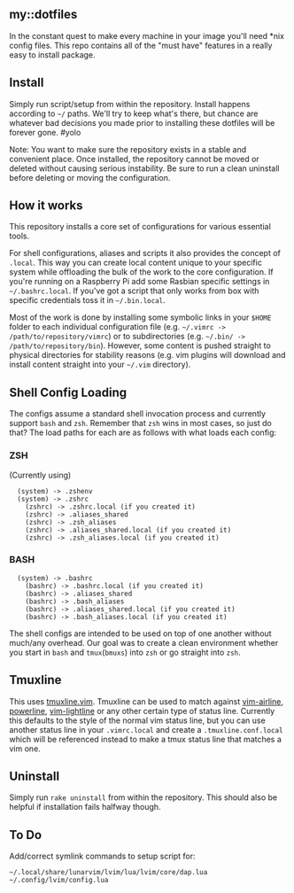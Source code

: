 ## my::dotfiles

In the constant quest to make every machine in your image you'll need *nix config files. This repo contains all of the "must have" features in a really easy to install package.

## Install
Simply run script/setup from within the repository. Install happens according
to `~/` paths. We'll try to keep what's there, but chance are whatever bad
decisions you made prior to installing these dotfiles will be forever gone.
#yolo

Note: You want to make sure the repository exists in a stable and convenient place. Once installed, the repository cannot be moved or deleted without causing serious instability. Be sure to run a clean uninstall before deleting or moving the configuration.

## How it works

This repository installs a core set of configurations for various essential tools.

For shell configurations, aliases and scripts it also provides the concept of `.local`. This way you can create local content unique to your specific system while offloading the bulk of the work to the core configuration. If you're running on a Raspberry Pi add some Rasbian specific settings in `~/.bashrc.local`. If you've got a script that only works from box with specific credentials toss it in `~/.bin.local`.

Most of the work is done by installing some symbolic links in your `$HOME` folder to each individual configuration file (e.g. `~/.vimrc -> /path/to/repository/vimrc`) or to subdirectories (e.g. `~/.bin/ -> /path/to/repository/bin`). However, some content is pushed straight to physical directories for stability reasons (e.g. vim plugins will download and install content straight into your `~/.vim` directory).

## Shell Config Loading
The configs assume a standard shell invocation process and currently support `bash` and `zsh`. Remember that `zsh` wins in most cases, so just do that? The load paths for each are as follows with what loads each config:

### ZSH
(Currently using)

```
  (system) -> .zshenv
  (system) -> .zshrc
    (zshrc) -> .zshrc.local (if you created it)
    (zshrc) -> .aliases_shared
    (zshrc) -> .zsh_aliases
    (zshrc) -> .aliases_shared.local (if you created it)
    (zshrc) -> .zsh_aliases.local (if you created it)
```

### BASH
```
  (system) -> .bashrc
    (bashrc) -> .bashrc.local (if you created it)
    (bashrc) -> .aliases_shared
    (bashrc) -> .bash_aliases
    (bashrc) -> .aliases_shared.local (if you created it)
    (bashrc) -> .bash_aliases.local (if you created it)
```

The shell configs are intended to be used on top of one another without much/any overhead. Our goal was to create a clean environment whether you start in `bash` and `tmux`(`bmuxs`) into `zsh` or go straight into `zsh`.

## Tmuxline
This uses [tmuxline.vim](https://github.com/edkolev/tmuxline.vim). Tmuxline can be used to match against [vim-airline](https://github.com/vim-airline/vim-airline), [powerline](https://github.com/powerline/powerline), [vim-lightline](https://github.com/itchyny/lightline.vim) or any other certain type of status line. Currently this defaults to the style of the normal vim status line, but you can use another status line in your `.vimrc.local` and create a `.tmuxline.conf.local` which will be referenced instead to make a tmux status line that matches a vim one.

## Uninstall

Simply run `rake uninstall` from within the repository. This should also be helpful if installation fails halfway though.


## To Do

Add/correct symlink commands to setup script for:
```
~/.local/share/lunarvim/lvim/lua/lvim/core/dap.lua
~/.config/lvim/config.lua
```
